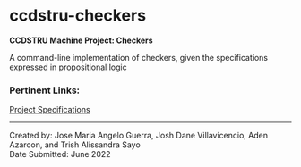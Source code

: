 # ccdstru-checkers
**CCDSTRU Machine Project: Checkers**

A command-line implementation of checkers, given the specifications expressed in propositional logic

### Pertinent Links:
[Project Specifications]()<br>

---

Created by: Jose Maria Angelo Guerra, Josh Dane Villavicencio, Aden Azarcon, and Trish Alissandra Sayo<br>
Date Submitted: June 2022
